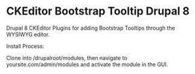 # CKEditor Bootstrap Tooltip Drupal 8

Drupal 8 CKEditor Plugins for adding Bootstrap Tooltips through the WYSIWYG editor.

Install Process:

Clone into /drupalroot/modules, then navigate to yoursite.com/admin/modules and activate the module in the GUI.
